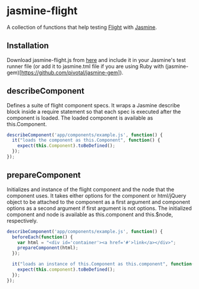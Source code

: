 # jasmine-flight

A collection of functions that help testing [Flight](https://github.com/twitter/flight) with [Jasmine](http://pivotal.github.com/jasmine/).

## Installation

Download jasmine-flight.js from [here](https://raw.github.com/kn/jasmine-flight/master/lib/jasmine-flight.js) and include it in your Jasmine's test runner file (or add it to jasmine.tml file if you are using Ruby with (jasmine-gem)[https://github.com/pivotal/jasmine-gem]).

## describeComponent

Defines a suite of flight component specs. It wraps a Jasmine describe block inside a require statement so that each spec is executed after the component is loaded. The loaded component is available as this.Component.

```js
describeComponent('app/components/example.js', function() {
  it("loads the component as this.Component", function() {
    expect(this.Component).toBeDefined();
  });
});
```

## prepareComponent
 Initializes and instance of the flight component and the node that the component uses. It takes either options for the component or html/jQuery object to be attached to the component as a first argument and component options as a second argument if first argument is not options. The initialized component and node is available as this.component and this.$node, respectively.

```js
describeComponent('app/components/example.js', function() {
  beforeEach(function() {
    var html = "<div id='container'><a href='#'>link</a></div>";
    prepareComponent(html);
  });

  it("loads an instance of this.Component as this.component", function() {
    expect(this.component).toBeDefined();
  });
});
```
